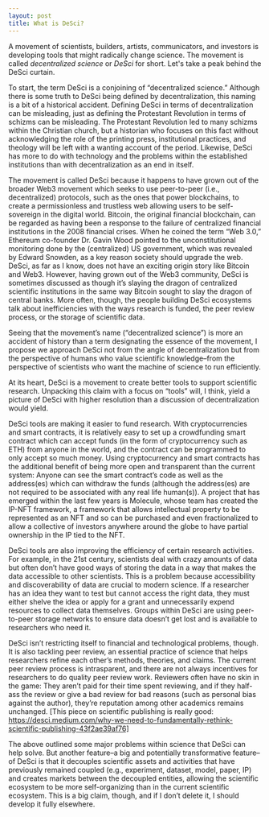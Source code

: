 ```yaml
---
layout: post
title: What is DeSci?
---
```


A movement of scientists, builders, artists, communicators, and investors is developing tools that might radically change science. The movement is called _decentralized science_ or _DeSci_ for short. Let's take a peak behind the DeSci curtain.

To start, the term DeSci is a conjoining of “decentralized science.” Although there is some truth to DeSci being defined by decentralization, this naming is a bit of a historical accident. Defining DeSci in terms of decentralization can be misleading, just as defining the Protestant Revolution in terms of schizms can be misleading. The Protestant Revolution led to many schizms within the Christian church, but a historian who focuses on this fact without acknowledging the role of the printing press, institutional practices, and theology will be left with a wanting account of the period. Likewise, DeSci has more to do with technology and the problems within the established institutions than with decentralization as an end in itself.

The movement is called DeSci because it happens to have grown out of the broader Web3 movement which seeks to use peer-to-peer (i.e., decentralized) protocols, such as the ones that power blockchains, to create a permissionless and trustless web allowing users to be self-sovereign in the digital world. Bitcoin, the original financial blockchain, can be regarded as having been a response to the failure of centralized financial institutions in the 2008 financial crises. When he coined the term “Web 3.0,” Ethereum co-founder Dr. Gavin Wood pointed to the unconstitutional monitoring done by the (centralized) US government, which was revealed by Edward Snowden, as a key reason society should upgrade the web. DeSci, as far as I know, does not have an exciting origin story like Bitcoin and Web3. However, having grown out of the Web3 community, DeSci is sometimes discussed as though it’s slaying the dragon of centralized scientific institutions in the same way Bitcoin sought to slay the dragon of central banks. More often, though, the people building DeSci ecosystems talk about inefficiencies with the ways research is funded, the peer review process, or the storage of scientific data.

Seeing that the movement’s name (“decentralized science”) is more an accident of history than a term designating the essence of the movement, I propose we approach DeSci not from the angle of decentralization but from the perspective of humans who value scientific knowledge–from the perspective of scientists who want the machine of science to run efficiently.

At its heart, DeSci is a movement to create better tools to support scientific research. Unpacking this claim with a focus on “tools” will, I think, yield a picture of DeSci with higher resolution than a discussion of decentralization would yield.

DeSci tools are making it easier to fund research. With cryptocurrencies and smart contracts, it is relatively easy to set up a crowdfunding smart contract which can accept funds (in the form of cryptocurrency such as ETH) from anyone in the world, and the contract can be programmed to only accept so much money. Using cryptocurrency and smart contracts has the additional benefit of being more open and transparent than the current system: Anyone can see the smart contract’s code as well as the address(es) which can withdraw the funds (although the address(es) are not required to be associated with any real life human(s)). A project that has emerged within the last few years is Molecule, whose team has created the IP-NFT framework, a framework that allows intellectual property to be represented as an NFT and so can be purchased and even fractionalized to allow a collective of investors anywhere around the globe to have partial ownership in the IP tied to the NFT.

DeSci tools are also improving the efficiency of certain research activities. For example, in the 21st century, scientists deal with crazy amounts of data but often don’t have good ways of storing the data in a way that makes the data accessible to other scientists. This is a problem because accessibility and discoverability of data are crucial to modern science. If a researcher has an idea they want to test but cannot access the right data, they must either shelve the idea or apply for a grant and unnecessarily expend resources to collect data themselves. Groups within DeSci are using peer-to-peer storage networks to ensure data doesn’t get lost and is available to researchers who need it.

DeSci isn’t restricting itself to financial and technological problems, though. It is also tackling peer review, an essential practice of science that helps researchers refine each other’s methods, theories, and claims. The current peer review process is intrasparent, and there are not always incentives for researchers to do quality peer review work. Reviewers often have no skin in the game: They aren’t paid for their time spent reviewing, and if they half-ass the review or give a bad review for bad reasons (such as personal bias against the author), they’re reputation among other academics remains unchanged. [This piece on scientific publishing is really good: https://desci.medium.com/why-we-need-to-fundamentally-rethink-scientific-publishing-43f2ae39af76]

The above outlined some major problems within science that DeSci can help solve. But another feature–a big and potentially transformative feature–of DeSci is that it decouples scientific assets and activities that have previously remained coupled (e.g., experiment, dataset, model, paper, IP) and creates markets between the decoupled entities, allowing the scientific ecosystem to be more self-organizing than in the current scientific ecosystem. This is a big claim, though, and if I don’t delete it, I should develop it fully elsewhere.
